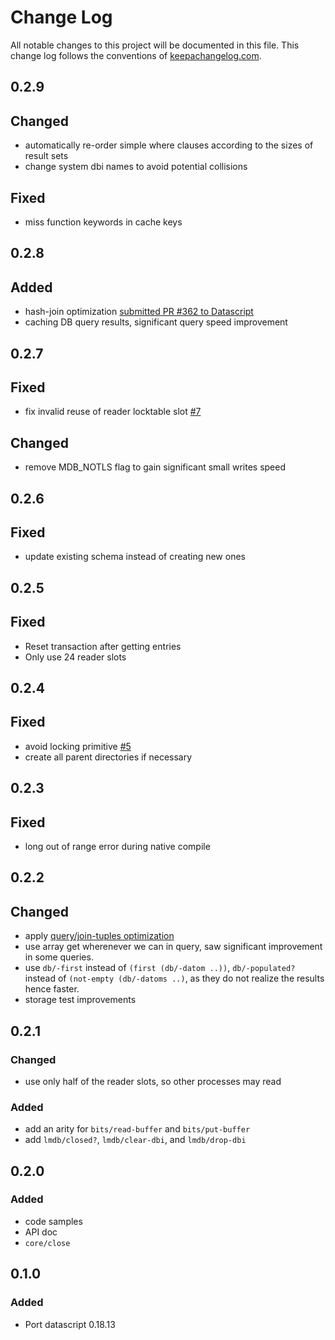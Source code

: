 # Change Log
All notable changes to this project will be documented in this file. This change log follows the conventions of [keepachangelog.com](http://keepachangelog.com/).

## 0.2.9
## Changed
- automatically re-order simple where clauses according to the sizes of result sets
- change system dbi names to avoid potential collisions

## Fixed
- miss function keywords in cache keys

## 0.2.8
## Added
- hash-join optimization [submitted PR #362 to Datascript](https://github.com/tonsky/datascript/pull/362)
- caching DB query results, significant query speed improvement

## 0.2.7
## Fixed
- fix invalid reuse of reader locktable slot [#7](https://github.com/juji-io/datalevin/issues/7)
## Changed
- remove MDB_NOTLS flag to gain significant small writes speed

## 0.2.6
## Fixed
- update existing schema instead of creating new ones

## 0.2.5
## Fixed
- Reset transaction after getting entries
- Only use 24 reader slots

## 0.2.4
## Fixed
- avoid locking primitive [#5](https://github.com/juji-io/datalevin/issues/5)
- create all parent directories if necessary

## 0.2.3
## Fixed
- long out of range error during native compile

## 0.2.2
## Changed
- apply [query/join-tuples optimization](https://github.com/tonsky/datascript/pull/203)
- use array get wherenever we can in query, saw significant improvement in some queries.
- use `db/-first` instead of `(first (db/-datom ..))`, `db/-populated?` instead of `(not-empty (db/-datoms ..)`, as they do not realize the results hence faster.
- storage test improvements

## 0.2.1
### Changed
- use only half of the reader slots, so other processes may read

### Added
- add an arity for `bits/read-buffer` and `bits/put-buffer`
- add `lmdb/closed?`, `lmdb/clear-dbi`, and `lmdb/drop-dbi`

## 0.2.0
### Added
- code samples
- API doc
- `core/close`

## 0.1.0
### Added
- Port datascript 0.18.13
